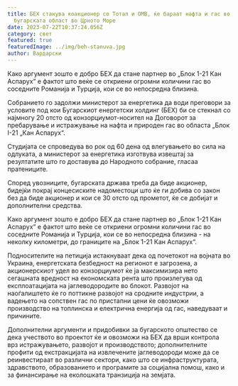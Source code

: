 ```yaml
---
title: БЕХ станува коакционер со Тотал и ОМВ, ќе бараат нафта и гас во
  бугарската област во Црното Море
date: 2023-07-22T10:37:24.056Z
category: свет
featured: true
featuredImage: ../img/beh-stanuva.jpg
author: Вардарски
---
```

Како аргумент зошто е добро БЕХ да стане партнер во „Блок 1-21 Кан Аспарух“ е фактот што веќе се откриени огромни количини гас во соседните Романија и Турција, кои се во непосредна близина.

Собранието го задолжи министерот за енергетика да води преговори за условите под кои Бугарскиот енергетски холдинг (БЕХ) би се стекнал со најмногу 20 отсто од конзорциумот-носител на Договорот за пребарување и истражување на нафта и природен гас во областа „Блок I-21 „Кан Аспарух“.

Студијата се спроведува во рок од 60 дена од влегувањето во сила на одлуката, а министерот за енергетика изготвува извештај за резултатите што го доставува до Народното собрание, гласаа пратениците.

Според увозниците, бугарската држава треба да биде акционер, бидејќи покрај концесиските надоместоци што ќе ги добива со закон без да биде акционер и кои се 30 отсто од прометот, ќе се добијат и дополнителни средства.

Како аргумент зошто е добро БЕХ да стане партнер во „Блок 1-21 Кан Аспарух“ е фактот што веќе се откриени огромни количини гас во соседните Романија и Турција, кои се во непосредна близина - на неколку километри, до границите на „Блок 1-21 Кан Аспарух“.

Подносителите на петиција истакнуваат дека од почетокот на војната во Украина, енергетската безбедност на регионот е загрозена, а акционерскиот удел во конзорциумот ќе ја максимизира нето сегашната вредност на економската рента што произлегува од експлоатацијата на јаглеводородите во блокот. Развојот на наоѓалиштето ќе го поттикне развојот на сродните индустрии, а вадењето на сопствен гас по пристапни цени ќе овозможи производство на топлинска и електрична енергија од гас, наведуваат и причините.

Дополнителни аргументи и придобивки за бугарското општество се дека учеството во проектот ќе и овозможи на БЕХ да врши контрола врз истражувањето, развојот и производството; дополнителните профити од екстракцијата на извлечените јаглеводороди може да се реинвестираат во различни сектори, како што се инфраструктурата, здравството, образованието и програмите за социјална помош, како и за финансирање на еколошката транзиција на земјата.